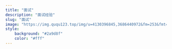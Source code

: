 ```yaml
---
title: "面试"
description: "面试经验"
slug: "面试"
image: "https://img.ququ123.top/img/u=4130396845,3686440972&fm=253&fmt=auto&app=138&f=JPEG.jpeg?imageView2/2/w/900/h/480"
style:
    background: "#2a9d8f"
    color: "#fff"
---
```

